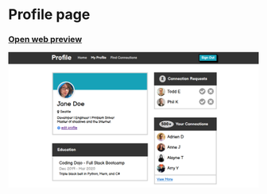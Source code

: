 # Profile page

### [Open web preview ](https://html-preview.github.io/?url=https://github.com/ahmadlatif1/Axsos/blob/main/Web_fundamentals/CSS/profile_page/index.html)

![Open in web](image.png)